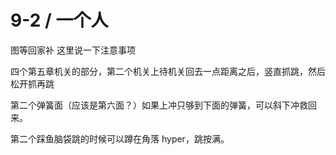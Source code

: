 # 9-2 / 一个人

图等回家补 这里说一下注意事项

四个第五章机关的部分，第二个机关上待机关回去一点距离之后，竖直抓跳，然后松开抓再跳

第二个弹簧面（应该是第六面？）如果上冲只够到下面的弹簧，可以斜下冲救回来。

第二个踩鱼脑袋跳的时候可以蹲在角落 hyper，跳按满。